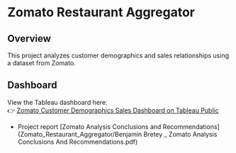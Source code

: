 # Zomato Restaurant Aggregator

## Overview

This project analyzes customer demographics and sales relationships using a dataset from Zomato.

## Dashboard

View the Tableau dashboard here:  
👉 [Zomato Customer Demographics Sales Dashboard on Tableau Public](https://public.tableau.com/views/ZomatoCustomerDemographicsSalesDistributionFinalProject/ZomatoCustomerDemographicsSalesDistribution?:language=en-US&:sid=&:redirect=auth&:display_count=n&:origin=viz_share_link)

- Project report [Zomato Analysis Conclusions and Recommendations](Zomato_Restaurant_Aggregator/Benjamin Bretey _ Zomato Analysis Conclusions And Recommendations.pdf)
